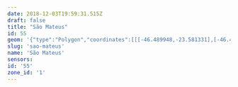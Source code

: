 ```yaml
---
date: 2018-12-03T19:59:31.515Z
draft: false
title: "São Mateus"
id: 55
geom: '{"type":"Polygon","coordinates":[[[-46.489948,-23.581331],[-46.490276,-23.58146],[-46.490603,-23.5815],[-46.490966,-23.581454],[-46.491318,-23.581301],[-46.491619,-23.581053],[-46.492544,-23.579938],[-46.493041,-23.579462],[-46.493731,-23.579003],[-46.494417,-23.578703],[-46.495452,-23.578499],[-46.497649,-23.578447],[-46.498419,-23.5783],[-46.499223,-23.57803],[-46.500344,-23.577412],[-46.500982,-23.576905],[-46.501756,-23.576168],[-46.502219,-23.576551],[-46.502267,-23.576782],[-46.501692,-23.579459],[-46.501779,-23.580027],[-46.503348,-23.582214],[-46.504555,-23.584299],[-46.504738,-23.584934],[-46.504766,-23.586192],[-46.504911,-23.586766],[-46.506423,-23.589068],[-46.506544,-23.589031],[-46.506797,-23.589588],[-46.506867,-23.589911],[-46.506819,-23.589994],[-46.506828,-23.593577],[-46.505664,-23.594022],[-46.502912,-23.595255],[-46.502437,-23.596195],[-46.50055,-23.596934],[-46.500306,-23.59653],[-46.498813,-23.59699],[-46.498283,-23.596742],[-46.498046,-23.596724],[-46.497829,-23.596627],[-46.497092,-23.595896],[-46.496916,-23.595488],[-46.496536,-23.595444],[-46.496224,-23.595306],[-46.495665,-23.595395],[-46.495212,-23.59538],[-46.495229,-23.596209],[-46.49543,-23.597155],[-46.495818,-23.598235],[-46.496338,-23.599226],[-46.496279,-23.599252],[-46.496639,-23.60186],[-46.496872,-23.602963],[-46.496491,-23.603958],[-46.496475,-23.604612],[-46.497303,-23.607896],[-46.497518,-23.60834],[-46.497733,-23.608622],[-46.498768,-23.609567],[-46.498644,-23.610303],[-46.496437,-23.609488],[-46.495876,-23.609159],[-46.493133,-23.608178],[-46.48706,-23.606784],[-46.486469,-23.606774],[-46.486162,-23.606866],[-46.485738,-23.607162],[-46.484797,-23.608265],[-46.484293,-23.610606],[-46.484762,-23.610419],[-46.485144,-23.61038],[-46.485612,-23.61045],[-46.485933,-23.610602],[-46.485229,-23.61323],[-46.485208,-23.613482],[-46.484615,-23.615533],[-46.48424,-23.615998],[-46.483581,-23.617322],[-46.483726,-23.618285],[-46.483498,-23.618914],[-46.483465,-23.620344],[-46.483281,-23.621143],[-46.483663,-23.622469],[-46.483679,-23.622969],[-46.483907,-23.623916],[-46.483857,-23.623932],[-46.483511,-23.62388],[-46.482939,-23.62362],[-46.482235,-23.623779],[-46.481554,-23.623506],[-46.481202,-23.624066],[-46.47997,-23.623264],[-46.47933,-23.622768],[-46.479006,-23.622432],[-46.478497,-23.621671],[-46.478306,-23.621247],[-46.478241,-23.620929],[-46.478191,-23.619733],[-46.478053,-23.619188],[-46.47783,-23.618747],[-46.476801,-23.617202],[-46.476471,-23.61652],[-46.475591,-23.613292],[-46.475488,-23.613143],[-46.474571,-23.612873],[-46.471047,-23.614599],[-46.470918,-23.614581],[-46.470902,-23.614519],[-46.471191,-23.614227],[-46.471015,-23.614102],[-46.469196,-23.614762],[-46.468438,-23.615248],[-46.465934,-23.617559],[-46.465731,-23.617344],[-46.465225,-23.616986],[-46.464736,-23.616806],[-46.464181,-23.616817],[-46.462834,-23.617015],[-46.462438,-23.616944],[-46.461093,-23.616034],[-46.4596,-23.61548],[-46.458638,-23.614721],[-46.45721,-23.614299],[-46.456853,-23.614267],[-46.456942,-23.613785],[-46.45668,-23.613104],[-46.45563,-23.611603],[-46.455526,-23.611641],[-46.455457,-23.611596],[-46.454974,-23.6107],[-46.454895,-23.609995],[-46.455204,-23.609818],[-46.455403,-23.609435],[-46.455511,-23.608768],[-46.456094,-23.608095],[-46.455349,-23.607065],[-46.456091,-23.606355],[-46.456259,-23.606092],[-46.457577,-23.602926],[-46.457715,-23.602806],[-46.458033,-23.602822],[-46.458332,-23.602101],[-46.458223,-23.601391],[-46.458546,-23.601093],[-46.458715,-23.600684],[-46.458953,-23.600322],[-46.459322,-23.599224],[-46.459863,-23.598883],[-46.460194,-23.598811],[-46.461149,-23.598785],[-46.46159,-23.598523],[-46.461744,-23.597949],[-46.461745,-23.597476],[-46.461682,-23.59726],[-46.461876,-23.597124],[-46.462245,-23.596467],[-46.462164,-23.596095],[-46.461899,-23.59567],[-46.461513,-23.595224],[-46.461508,-23.595146],[-46.461764,-23.594828],[-46.462039,-23.594909],[-46.462333,-23.594878],[-46.462496,-23.594513],[-46.462415,-23.594417],[-46.462205,-23.594419],[-46.461996,-23.594295],[-46.461944,-23.594137],[-46.461993,-23.594002],[-46.462323,-23.594036],[-46.462582,-23.593942],[-46.462804,-23.593947],[-46.462881,-23.594004],[-46.46302,-23.593999],[-46.463012,-23.594067],[-46.463181,-23.594084],[-46.463373,-23.594258],[-46.463701,-23.594298],[-46.463602,-23.594639],[-46.463765,-23.594988],[-46.464171,-23.594794],[-46.464426,-23.594594],[-46.465114,-23.594332],[-46.465379,-23.594286],[-46.465607,-23.593799],[-46.466019,-23.593313],[-46.46646,-23.592997],[-46.467076,-23.592745],[-46.467859,-23.592642],[-46.473092,-23.592403],[-46.473866,-23.592258],[-46.474601,-23.591991],[-46.475303,-23.591595],[-46.476735,-23.590521],[-46.477274,-23.590193],[-46.477963,-23.589913],[-46.479249,-23.589571],[-46.47985,-23.589278],[-46.48034,-23.588881],[-46.48171,-23.587316],[-46.482476,-23.586894],[-46.482894,-23.586747],[-46.483466,-23.586643],[-46.485375,-23.586689],[-46.486038,-23.586643],[-46.486794,-23.586438],[-46.487468,-23.586081],[-46.48789,-23.58574],[-46.488263,-23.585315],[-46.489458,-23.583638],[-46.49002,-23.582681],[-46.490698,-23.581896],[-46.489948,-23.581331]]]}'
slug: 'sao-mateus'
name: 'São Mateus'
sensors:
id: '55'
zone_id: '1'
---
```

		